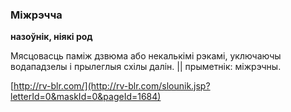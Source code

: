 ### Міжрэчча
**назоўнік, ніякі род**

Мясцовасць паміж дзвюма або некалькімі рэкамі, уключаючы водападзелы і прылеглыя схілы далін. || прыметнік: міжрэчны.

<a rel="author">[http://rv-blr.com/](http://rv-blr.com/slounik.jsp?letterId=0&maskId=0&pageId=1684)</a>
